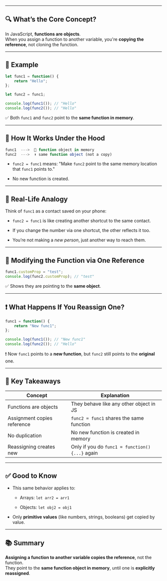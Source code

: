 
---

## 🔍 What’s the Core Concept?

In JavaScript, **functions are objects**.  
When you assign a function to another variable, you're **copying the reference**, not cloning the function.

---

## 🧪 Example

```js
let func1 = function() {
    return "Hello";
};

let func2 = func1;

console.log(func1()); // "Hello"
console.log(func2()); // "Hello"
```

✅ Both `func1` and `func2` point to the **same function in memory**.

---

## 📌 How It Works Under the Hood

```js
func1  --->  💾 function object in memory
func2  --->  ⬆️ same function object (not a copy)
```

- `func2 = func1` means: "Make `func2` point to the same memory location that `func1` points to."
    
- No new function is created.
    

---

## 🎯 Real-Life Analogy

Think of `func1` as a contact saved on your phone:

- `func2 = func1` is like creating another shortcut to the same contact.
    
- If you change the number via one shortcut, the other reflects it too.
    
- You’re not making a _new person_, just another way to reach them.
    

---

## 🔁 Modifying the Function via One Reference

```js
func1.customProp = "test";
console.log(func2.customProp); // "test"
```

✅ Shows they are pointing to the **same object**.

---

## ❗ What Happens If You Reassign One?

```js
func1 = function() {
    return "New func1";
};

console.log(func1()); // "New func1"
console.log(func2()); // "Hello"
```

❗ Now `func1` points to a **new function**, but `func2` still points to the **original** one.

---

## 🧠 Key Takeaways

|Concept|Explanation|
|---|---|
|Functions are objects|They behave like any other object in JS|
|Assignment copies reference|`func2 = func1` shares the same function|
|No duplication|No new function is created in memory|
|Reassigning creates new|Only if you do `func1 = function() {...}` again|

---

## ✅ Good to Know

- This same behavior applies to:
    
    - Arrays: `let arr2 = arr1`
        
    - Objects: `let obj2 = obj1`
        
- Only **primitive values** (like numbers, strings, booleans) get copied by value.
    

---

## 📚 Summary

**Assigning a function to another variable copies the reference**, not the function.  
They point to the **same function object in memory**, until one is **explicitly reassigned**.